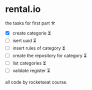 # rental.io
the tasks for first part  ⚒

- [x] create categorie ⏳
- [ ] isert uuid ⏳
- [ ] insert rules of category ⏳
- [ ] create the repository for category ⏳
- [ ] list categories ⏳
- [ ] validate register  ⏳

all code by rocketseat course.
